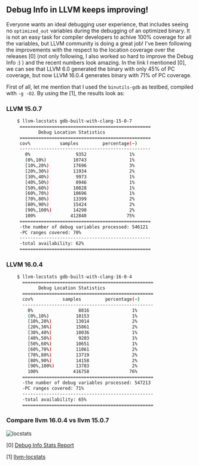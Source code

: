 ##  Debug Info in LLVM keeps improving!

Everyone wants an ideal debugging user experience, that includes seeing no `optimized_out` variables during the debugging of an optimized binary. It is not an easy task for compiler developers to achive 100% coverage for all the variables, but LLVM community is doing a great job! I've been following the improvements with the respect to the location coverage over the releases [0] (not only following, I also worked so hard to improve the Debug Info :) ) and the recent numbers look amazing. In the link I mentioned [0], we can see that LLVM 6.0 generated the binary with only 45% of PC coverage, but now LLVM 16.0.4 generates binary with 71% of PC coverage.

First of all, let me mention that I used the `binutils-gdb` as testbed, compiled with `-g -O2`. By using the [1], the results look as:

### LLVM 15.0.7

```bash
    $ llvm-locstats gdb-built-with-clang-15-0-7 
     =================================================
            Debug Location Statistics       
     =================================================
     cov%           samples         percentage(~)  
     -------------------------------------------------
       0%                 9352                1%
       (0%,10%)          10743                1%
       [10%,20%)         17696                3%
       [20%,30%)         11934                2%
       [30%,40%)          9973                1%
       [40%,50%)          8946                1%
       [50%,60%)         10828                1%
       [60%,70%)         10696                1%
       [70%,80%)         13399                2%
       [80%,90%)         15424                2%
       [90%,100%)        14290                2%
       100%             412840               75%
     =================================================
     -the number of debug variables processed: 546121
     -PC ranges covered: 70%
     -------------------------------------------------
     -total availability: 62%
     =================================================
```

### LLVM 16.0.4

```bash
    $ llvm-locstats gdb-built-with-clang-16-0-4 
      =================================================
            Debug Location Statistics       
      =================================================
      cov%           samples         percentage(~)  
      -------------------------------------------------
        0%                 8816                1%
        (0%,10%)          10153                1%
        [10%,20%)         13014                2%
        [20%,30%)         15861                2%
        [30%,40%)         10036                1%
        [40%,50%)          9203                1%
        [50%,60%)         10651                1%
        [60%,70%)         11061                2%
        [70%,80%)         13719                2%
        [80%,90%)         14158                2%
        [90%,100%)        13783                2%
        100%             416758               76%
      =================================================
      -the number of debug variables processed: 547213
      -PC ranges covered: 71%
      -------------------------------------------------
      -total availability: 65%
      =================================================
```

### Compare llvm 16.0.4 vs llvm 15.0.7

 ![locstats](https://github.com/djolertrk/djolertrk.github.io/assets/16275603/ecca7105-b237-4896-a670-2c415dfd0979)

[0] [Debug Info Stats Report](https://djolertrk.github.io/llvm-debug-loc-stats/)

[1] [llvm-locstats](https://llvm.org/docs/CommandGuide/llvm-locstats.html)
